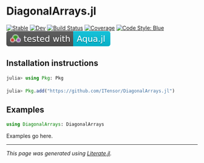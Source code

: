 # DiagonalArrays.jl

[![Stable](https://img.shields.io/badge/docs-stable-blue.svg)](https://ITensor.github.io/DiagonalArrays.jl/stable/)
[![Dev](https://img.shields.io/badge/docs-dev-blue.svg)](https://ITensor.github.io/DiagonalArrays.jl/dev/)
[![Build Status](https://github.com/ITensor/DiagonalArrays.jl/actions/workflows/CI.yml/badge.svg?branch=main)](https://github.com/ITensor/DiagonalArrays.jl/actions/workflows/CI.yml?query=branch%3Amain)
[![Coverage](https://codecov.io/gh/ITensor/DiagonalArrays.jl/branch/main/graph/badge.svg)](https://codecov.io/gh/ITensor/DiagonalArrays.jl)
[![Code Style: Blue](https://img.shields.io/badge/code%20style-blue-4495d1.svg)](https://github.com/invenia/BlueStyle)
[![Aqua](https://raw.githubusercontent.com/JuliaTesting/Aqua.jl/master/badge.svg)](https://github.com/JuliaTesting/Aqua.jl)

## Installation instructions

```julia
julia> using Pkg: Pkg

julia> Pkg.add("https://github.com/ITensor/DiagonalArrays.jl")
```

## Examples

````julia
using DiagonalArrays: DiagonalArrays
````

Examples go here.

---

*This page was generated using [Literate.jl](https://github.com/fredrikekre/Literate.jl).*

